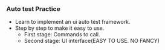### Auto test Practice
* Learn to implement an ui auto test framework.
* Step by step to make it easy to use.
  * First stage: Commands to call.
  * Second stage: UI interface(EASY TO USE. NO FANCY)
